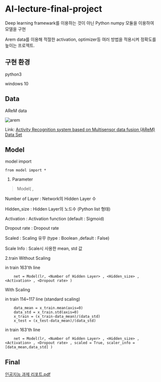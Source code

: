 # AI-lecture-final-project

Deep learning framewark를 이용하는 것이 아닌 Python numpy 모듈을 이용하여 모델을 구현

Arem data를 이용해 적절한 activation, optimizer등 여러 방법을 적용시켜 정확도를 높이는 프로젝트.

구현 환경
--------

python3 

windows 10

Data
----

AReM data

![arem](https://user-images.githubusercontent.com/60774392/99532090-1adff080-29e7-11eb-844a-6ed63dfce874.PNG)

Link: [Activity Recognition system based on Multisensor data fusion (AReM) Data Set][datasetlink]

[datasetlink]: https://archive.ics.uci.edu/ml/datasets/Activity+Recognition+system+based+on+Multisensor+data+fusion+(AReM)

Model
------
model import

    from model import *
  
1. Parameter

>    Model( <Learning rate> , <Number of Hidden Layer> , <Hidden_size> , <Activation> , <Dropout rate> ) <Scaled> , <Scale Info> )
 
Number of Layer : Network의 Hidden Layer 수

Hidden_size : Hidden Layer의 노드수 (Python list 형태)

Activation : Activation function (default : Sigmoid)

Dropout rate : Dropout rate

Scaled : Scaling 유무 (type : Boolean ,default : False)

Scale Info : Scale시 사용한 mean, std 값

2.train
   Without Scaling
    
   in train 163'th line
    
        net = Model(lr, <Number of Hidden Layer> , <Hidden_size> , <Activation> , <Dropout rate> )
    
   With Scaling
    
   in train 114~117 line (standard scaling)
    
        data_mean = x_train.mean(axis=0) 
        data_std = x_train.std(axis=0)
        x_train = (x_train-data_mean)/(data_std)
        x_test = (x_test-data_mean)/(data_std)
        
   in train 163'th line
    
        net = Model(lr, <Number of Hidden Layer> , <Hidden_size> , <Activation> , <Dropout rate> , scaled = True, scaler_info = [data_mean,data_std] )

Final
------

[인공지능 과제 리포트.pdf][link]

[link]: https://github.com/hsl323/AI-lecture-final-project/blob/main/%EC%9D%B8%EA%B3%B5%EC%A7%80%EB%8A%A5%20%EA%B3%BC%EC%A0%9C%20%EB%A6%AC%ED%8F%AC%ED%8A%B8.pdf
